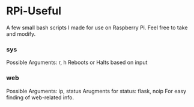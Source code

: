 # RPi-Useful
A few small bash scripts I made for use on Raspberry Pi.
Feel free to take and modify.


### sys
Possible Arguments: r, h
Reboots or Halts based on input

### web
Possible Arguments: ip, status
Arugments for status: flask, noip
For easy finding of web-related info.
